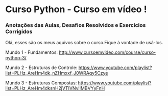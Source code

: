 # Curso Python - Curso em vídeo !

### Anotações das Aulas, Desafios Resolvidos e Exercícios Corrigidos
Olá, esses são os meus aquivos sobre o curso.Fique à vontade de usá-los.

Mundo 1 - Fundamentos: http://www.cursoemvideo.com/course/curso-python-3/

Mundo 2 - Estruturas de Controle: https://www.youtube.com/playlist?list=PLHz_AreHm4dk_nZHmxxf_J0WRAqy5Czye

Mundo 3 - Estruturas Compostas: https://www.youtube.com/playlist?list=PLHz_AreHm4dksnH2jVTIVNviIMBVYyFnH
